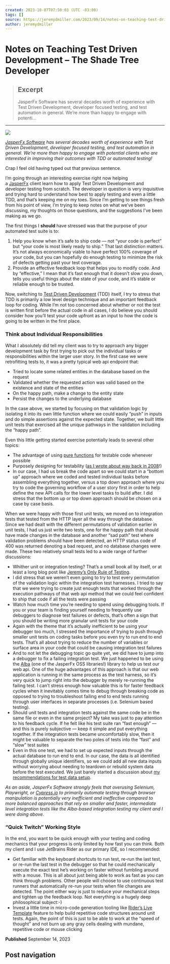 ```yaml
---
created: 2023-10-07T07:50:03 (UTC -03:00)
tags: []
source: https://jeremydmiller.com/2023/09/14/notes-on-teaching-test-driven-development/?ref=dailydev
author: jeremydmiller
---
```


# Notes on Teaching Test Driven Development – The Shade Tree Developer

> ## Excerpt
> JasperFx Software has several decades worth of experience with Test Driven Development, developer focused testing, and test automation in general. We’re more than happy to engage with potenti…

---
[![](https://jeremydmiller.files.wordpress.com/2023/09/red-green-refactor.png?w=1024)](https://jeremydmiller.files.wordpress.com/2023/09/red-green-refactor.png)

_[JasperFx Software](https://jasperfx.net/) has several decades worth of experience with Test Driven Development, developer focused testing, and test automation in general. We’re more than happy to engage with potential clients who are interested in improving their outcomes with TDD or automated testing!_

Crap I feel old having typed out that previous sentence.

I’m going through an interesting exercise right now helping a [JasperFx](https://jasperfx.net/) client learn how to apply Test Driven Development and developer testing from scratch. The developer in question is very inquisitive and trying hard to understand how best to apply testing and even a little TDD, and that’s keeping me on my toes. Since I’m getting to see things fresh from his point of view, I’m trying to keep notes on what we’ve been discussing, my thoughts on those questions, and the suggestions I’ve been making as we go.

The first things I **should** have stressed was that the purpose of your automated test suite is to:

1.  Help you know when it’s safe to ship code — not “your code is perfect” but “your code is most likely ready to ship.” That last distinction matters. It’s not always economically viable to have perfect 100% coverage of your code, but you can hopefully do enough testing to minimize the risk of defects getting past your test coverage.
2.  Provide an effective feedback loop that helps you to modify code. And by “effective,” I mean that it’s fast enough that it doesn’t slow you down, tells you useful things about the state of your code, and it’s stable or reliable enough to be trusted.

Now, switching to [Test Driven Development](https://martinfowler.com/bliki/TestDrivenDevelopment.html) (TDD) itself, I try to stress that TDD is primarily a low level design technique and an important feedback loop for coding. While I’m not too concerned about whether or not the test is written first before the actual code in all cases, I do believe you should consider how you’ll test your code upfront as an input to how the code is going to be written in the first place.

### Think about Individual Responsibilities

What I absolutely did tell my client was to try to approach any bigger development task by first trying to pick out the individual tasks or responsibilities within the larger user story. In the first case we were retrofitting tests to, it was a pretty typical web api endpoint that:

-   Tried to locate some related entities in the database based on the request
-   Validated whether the requested action was valid based on the existence and state of the entities
-   On the happy path, make a change to the entity state
-   Persist the changes to the underlying database

In the case above, we started by focusing on that validation logic by isolating it into its own little function where we could easily “push” in inputs and do simple assertions against the expected state. Together, we built little unit tests that exercised all the unique pathways in the validation including the “happy path”.

Even this little getting started exercise potentially leads to several other topics:

-   The advantage of using [pure functions](https://en.wikipedia.org/wiki/Pure_function) for testable code whenever possible
-   Purposely designing for testability ([as I wrote about way back in 2008](https://learn.microsoft.com/en-us/archive/msdn-magazine/2008/december/patterns-in-practice-design-for-testability)!)
-   In our case, I had us break the code apart so we could start in a “bottom up” approach where we coded and tested individual tasks before assembling everything together, versus a top down approach where you try to code the governing workflow of a user story first in order to help define the new API calls for the lower level tasks to build after. I did stress that the bottom up or top down approach should be chosen on a case by case basis.

When we were happy with those first unit tests, we moved on to integration tests that tested from the HTTP layer all the way through the database. Since we had dealt with the different permutations of validation earlier in unit tests, I had us just write two tests, one for the happy path that should have made changes in the database and another “sad path” test where validation problems should have been detected, an HTTP status code of 400 was returned denoting a bad request, and no database changes were made. These two relatively small tests led to a wide range of further discussions:

-   Whither unit or integration testing? That’s a small book all by itself, or at least a long blog post like [Jeremy’s Only Rule of Testing](https://jeremydmiller.com/2012/10/11/test-with-the-finest-grai/).
-   I did stress that we weren’t even going to try to test every permutation of the validation logic within the integration test harnesses. I tried to say that we were trying to create just enough tests that worked through the execution pathways of that web api method that we could feel confident to ship that code if all the tests were passing
-   Watch how much time you’re needing to spend using debugging tools. If you or your team is finding yourself needing to frequently use debuggers to diagnose test failures or defects, that’s often a sign that you should be writing more granular unit tests for your code
-   Again with the theme that it’s actually inefficient to be using your debugger too much, I stressed the importance of trying to push through smaller unit tests on coding tasks before you even try to run end to end tests. That’s all about trying to reduce the number of variables or surface area in your code that could be causing integration test failures
-   And to not let the debugging topic go quite yet, we did have to jump into a debugger to fix a failing integration test. We just happened to be using the [Alba](https://jasperfx.github.io/alba) (one of the JasperFx OSS libraries!) library to help us test our web api. One of the huge advantages of this approach is that our web application is running in the same process as the test harness, so it’s very quick to jump right into the debugger by merely re-running the failing test. I can’t stress enough how valuable this is for faster feedback cycles when it inevitably comes time to debug through breaking code as opposed to trying to troubleshoot failing end to end tests running through user interfaces in separate processes (i.e. Selenium based testing).
-   Should unit tests and integration tests against the same code be in the same file or even in the same project? My take was just to pay attention to his feedback cycle. If he felt like his test suite ran “fast enough” — and this is purely subjective — keep it simple and put everything together. If the integration tests became uncomfortably slow, then it might be valuable to separate the two poles of tests into the “fast” and “slow” test suites
-   Even in this one test, we had to set up expected inputs through the actual database to run end to end. In our case, the data is all identified through globally unique identifiers, so we could add all new data inputs without worrying about needing to teardown or rebuild system data before the test executed. We just barely started a discussion about [my recommendations for test data setup](https://jeremydmiller.com/2013/01/26/my-opinions-on-data-setup-for-functional-tests/).

_As an aside, JasperFx Software strongly feels that overusing Selenium, Playwright, or_ _[Cypress.io](http://cypress.io/)_ _to primarily automate testing through browser manipulation is potentially very inefficient and ineffective compared to more balanced approaches that rely on smaller and faster, intermediate level integration tests like the Alba-based integration testing my client and I were doing above._

### “Quick Twitch” Working Style

In the end, you want to be quick enough with your testing and coding mechanics that your progress is only limited by how fast you can think. Both my client and I use JetBrains Rider as our primary IDE, so I recommended:

-   Get familiar with the keyboard shortcuts to run test, re-run the last test, or re-run the last test in the debugger so that he could mechanically execute the exact test he’s working on faster without fumbling around with a mouse. This is all about just being able to work as fast as you can think through problems. Other people will choose to use continuous test runners that automatically re-run your tests when file changes are detected. The point either way is just to reduce your mechanical steps and tighten up the feedback loop. Not everything is a hugely deep philosophical subject:-)
-   Invest a little time in micro-code generation tooling like [Rider’s Live Template](https://www.jetbrains.com/help/rider/Creating_and_Editing_Live_Templates.html) feature to help build repetitive code structures around unit tests. Again, the point of this is just to be able to work at the “speed of thought” and not burn up any gray cells dealing with mundane, repetitive code or mouse clicking

**Published** September 14, 2023

## Post navigation
